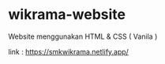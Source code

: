 # wikrama-website
Website menggunakan HTML & CSS ( Vanila )

link : https://smkwikrama.netlify.app/
